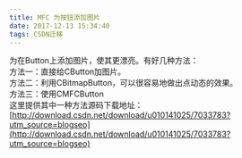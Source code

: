 ```yaml
---
title: MFC 为按钮添加图片
date: 2017-12-13 15:34:40
tags: CSDN迁移
---
```

  为在Button上添加图片，使其更漂亮。有好几种方法：   
 方法一：直接给CButton加图片。   
 方法二：利用CBitmapButton，可以很容易地做出点动态的效果。   
 方法三：使用CMFCButton   
 这里提供其中一种方法源码下载地址：[http://download.csdn.net/download/u010141025/7033783?utm_source=blogseo](http://download.csdn.net/download/u010141025/7033783?utm_source=blogseo)

   
  